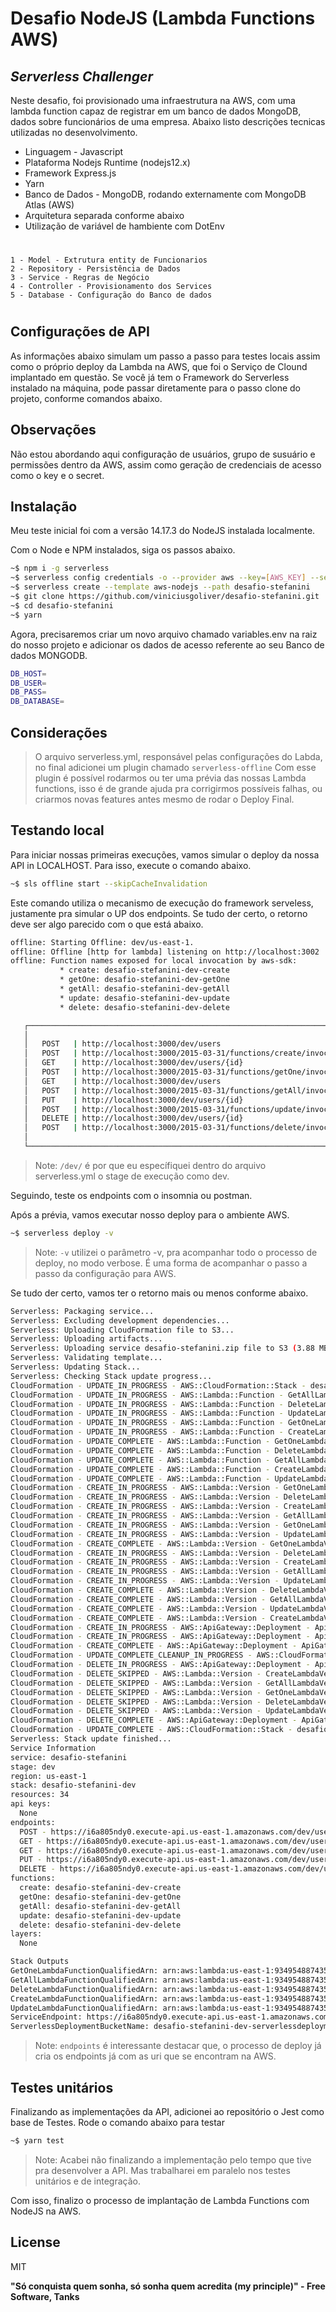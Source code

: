 # Desafio NodeJS (Lambda Functions AWS)
## _Serverless Challenger_



Neste desafio, foi provisionado uma infraestrutura na AWS, com uma lambda function capaz de registrar em um banco de dados MongoDB, dados sobre funcionários de uma empresa. Abaixo listo descrições tecnicas utilizadas no desenvolvimento.

- Linguagem - Javascript
- Plataforma Nodejs Runtime (nodejs12.x)
- Framework Express.js
- Yarn
- Banco de Dados - MongoDB, rodando externamente com MongoDB Atlas (AWS)
- Arquitetura separada conforme abaixo
- Utilização de variável de hambiente com DotEnv

#
    1 - Model - Extrutura entity de Funcionarios
    2 - Repository - Persistência de Dados
    3 - Service - Regras de Negócio
    4 - Controller - Provisionamento dos Services
    5 - Database - Configuração do Banco de dados
#


## Configurações de API
As informações abaixo simulam um passo a passo para testes locais assim como o próprio deploy da Lambda na AWS, que foi o Serviço de Clound implantado em questão. Se você já tem o Framework do Serverless instalado na máquina, pode passar diretamente para o passo clone do projeto, conforme comandos abaixo. 

## Observações

Não estou abordando aqui configuração de usuários, grupo de susuário e permissões dentro da AWS, assim como geração de credenciais de acesso como o key e o secret.

## Instalação

Meu teste inicial foi com a versão 14.17.3 do  NodeJS instalada localmente.

Com o Node e NPM instalados, siga os passos abaixo.

```sh
~$ npm i -g serverless
~$ serverless config credentials -o --provider aws --key=[AWS_KEY] --secret [AWS_SECRET]
~$ serverless create --template aws-nodejs --path desafio-stefanini
~$ git clone https://github.com/viniciusgoliver/desafio-stefanini.git
~$ cd desafio-stefanini
~$ yarn
```

Agora, precisaremos criar um novo arquivo chamado variables.env na raiz do nosso projeto e adicionar os dados de acesso referente ao seu Banco de dados MONGODB.

```sh
DB_HOST=
DB_USER=
DB_PASS=
DB_DATABASE=
```

## Considerações

> O arquivo serverless.yml, responsável pelas configurações do Labda, no final adicionei um plugin chamado `serverless-offline` Com esse plugin é possível rodarmos ou ter uma prévia das nossas Lambda functions, isso é de grande ajuda pra corrigirmos possíveis falhas, ou criarmos novas features antes mesmo de rodar o Deploy Final. 

## Testando local

Para iniciar nossas primeiras execuções, vamos simular o deploy da nossa API in LOCALHOST. Para isso, execute o comando abaixo.

```sh
~$ sls offline start --skipCacheInvalidation
```

Este comando utiliza o mecanismo de execução do framework serveless, justamente pra simular o UP dos endpoints. Se tudo der certo, o retorno deve ser algo parecido com o que está abaixo.

```sh
offline: Starting Offline: dev/us-east-1.
offline: Offline [http for lambda] listening on http://localhost:3002
offline: Function names exposed for local invocation by aws-sdk:
           * create: desafio-stefanini-dev-create
           * getOne: desafio-stefanini-dev-getOne
           * getAll: desafio-stefanini-dev-getAll
           * update: desafio-stefanini-dev-update
           * delete: desafio-stefanini-dev-delete

   ┌────────────────────────────────────────────────────────────────────────────┐
   │                                                                            │
   │   POST   | http://localhost:3000/dev/users                                 │
   │   POST   | http://localhost:3000/2015-03-31/functions/create/invocations   │
   │   GET    | http://localhost:3000/dev/users/{id}                            │
   │   POST   | http://localhost:3000/2015-03-31/functions/getOne/invocations   │
   │   GET    | http://localhost:3000/dev/users                                 │
   │   POST   | http://localhost:3000/2015-03-31/functions/getAll/invocations   │
   │   PUT    | http://localhost:3000/dev/users/{id}                            │
   │   POST   | http://localhost:3000/2015-03-31/functions/update/invocations   │
   │   DELETE | http://localhost:3000/dev/users/{id}                            │
   │   POST   | http://localhost:3000/2015-03-31/functions/delete/invocations   │
   │                                                                            │
   └────────────────────────────────────────────────────────────────────────────┘

```

> Note: `/dev/` é por que eu específiquei dentro do arquivo serverless.yml o stage de execução como dev. 

Seguindo, teste os endpoints com o insomnia ou postman.

Após a prévia, vamos executar nosso deploy para o ambiente AWS.

```sh
~$ serverless deploy -v
```

> Note: `-v` utilizei o parâmetro -v, pra acompanhar todo o processo de deploy, no modo verbose. É uma forma de acompanhar o passo a passo da configuração para AWS.

Se tudo der certo, vamos ter o retorno mais ou menos conforme abaixo.

```sh
Serverless: Packaging service...
Serverless: Excluding development dependencies...
Serverless: Uploading CloudFormation file to S3...
Serverless: Uploading artifacts...
Serverless: Uploading service desafio-stefanini.zip file to S3 (3.88 MB)...
Serverless: Validating template...
Serverless: Updating Stack...
Serverless: Checking Stack update progress...
CloudFormation - UPDATE_IN_PROGRESS - AWS::CloudFormation::Stack - desafio-stefanini-dev
CloudFormation - UPDATE_IN_PROGRESS - AWS::Lambda::Function - GetAllLambdaFunction
CloudFormation - UPDATE_IN_PROGRESS - AWS::Lambda::Function - DeleteLambdaFunction
CloudFormation - UPDATE_IN_PROGRESS - AWS::Lambda::Function - UpdateLambdaFunction
CloudFormation - UPDATE_IN_PROGRESS - AWS::Lambda::Function - GetOneLambdaFunction
CloudFormation - UPDATE_IN_PROGRESS - AWS::Lambda::Function - CreateLambdaFunction
CloudFormation - UPDATE_COMPLETE - AWS::Lambda::Function - GetOneLambdaFunction
CloudFormation - UPDATE_COMPLETE - AWS::Lambda::Function - DeleteLambdaFunction
CloudFormation - UPDATE_COMPLETE - AWS::Lambda::Function - GetAllLambdaFunction
CloudFormation - UPDATE_COMPLETE - AWS::Lambda::Function - CreateLambdaFunction
CloudFormation - UPDATE_COMPLETE - AWS::Lambda::Function - UpdateLambdaFunction
CloudFormation - CREATE_IN_PROGRESS - AWS::Lambda::Version - GetOneLambdaVersionxMpQOjFKoxxB3tMTIgAgya9hy01mGli1Zw9Mla0hY
CloudFormation - CREATE_IN_PROGRESS - AWS::Lambda::Version - DeleteLambdaVersionYMXQIw9KDC30G7KHX0Z71d3xy1Q5sAMp8Xz7BxMdQ
CloudFormation - CREATE_IN_PROGRESS - AWS::Lambda::Version - CreateLambdaVersiongD3cyCnrWYrgQ68tftzQXszQGOwWm9489OxAxUvVtwU
CloudFormation - CREATE_IN_PROGRESS - AWS::Lambda::Version - GetAllLambdaVersionWQbV6q5O4dCb4hCrO4UH4jpH2A9ia0Ctnqg0dlIpA6s
CloudFormation - CREATE_IN_PROGRESS - AWS::Lambda::Version - GetOneLambdaVersionxMpQOjFKoxxB3tMTIgAgya9hy01mGli1Zw9Mla0hY
CloudFormation - CREATE_IN_PROGRESS - AWS::Lambda::Version - UpdateLambdaVersionNtbpBC38kp9iw4ZAk29wykJqTbvHb64ZIcfio
CloudFormation - CREATE_COMPLETE - AWS::Lambda::Version - GetOneLambdaVersionxMpQOjFKoxxB3tMTIgAgya9hy01mGli1Zw9Mla0hY
CloudFormation - CREATE_IN_PROGRESS - AWS::Lambda::Version - DeleteLambdaVersionYMXQIw9KDC30G7KHX0Z71d3xy1Q5sAMp8Xz7BxMdQ
CloudFormation - CREATE_IN_PROGRESS - AWS::Lambda::Version - CreateLambdaVersiongD3cyCnrWYrgQ68tftzQXszQGOwWm9489OxAxUvVtwU
CloudFormation - CREATE_IN_PROGRESS - AWS::Lambda::Version - GetAllLambdaVersionWQbV6q5O4dCb4hCrO4UH4jpH2A9ia0Ctnqg0dlIpA6s
CloudFormation - CREATE_IN_PROGRESS - AWS::Lambda::Version - UpdateLambdaVersionNtbpBC38kp9iw4ZAk29wykJqTbvHb64ZIcfio
CloudFormation - CREATE_COMPLETE - AWS::Lambda::Version - DeleteLambdaVersionYMXQIw9KDC30G7KHX0Z71d3xy1Q5sAMp8Xz7BxMdQ
CloudFormation - CREATE_COMPLETE - AWS::Lambda::Version - GetAllLambdaVersionWQbV6q5O4dCb4hCrO4UH4jpH2A9ia0Ctnqg0dlIpA6s
CloudFormation - CREATE_COMPLETE - AWS::Lambda::Version - UpdateLambdaVersionNtbpBC38kp9iw4ZAk29wykJqTbvHb64ZIcfio
CloudFormation - CREATE_COMPLETE - AWS::Lambda::Version - CreateLambdaVersiongD3cyCnrWYrgQ68tftzQXszQGOwWm9489OxAxUvVtwU
CloudFormation - CREATE_IN_PROGRESS - AWS::ApiGateway::Deployment - ApiGatewayDeployment1632615563736
CloudFormation - CREATE_IN_PROGRESS - AWS::ApiGateway::Deployment - ApiGatewayDeployment1632615563736
CloudFormation - CREATE_COMPLETE - AWS::ApiGateway::Deployment - ApiGatewayDeployment1632615563736
CloudFormation - UPDATE_COMPLETE_CLEANUP_IN_PROGRESS - AWS::CloudFormation::Stack - desafio-stefanini-dev
CloudFormation - DELETE_IN_PROGRESS - AWS::ApiGateway::Deployment - ApiGatewayDeployment1632604795557
CloudFormation - DELETE_SKIPPED - AWS::Lambda::Version - CreateLambdaVersioneYy5YBxuSpWfMpqsFo1N3Iyo9BN2fCMiA9euucfTHI
CloudFormation - DELETE_SKIPPED - AWS::Lambda::Version - GetAllLambdaVersionQLvdoXTRTijRXXLm1LAG62yMQd67NfCG1YbQBuZaY
CloudFormation - DELETE_SKIPPED - AWS::Lambda::Version - GetOneLambdaVersionk9hlVeQS97eO0Q5p6UPAh9inJpbCQh8AD40WznNep9E
CloudFormation - DELETE_SKIPPED - AWS::Lambda::Version - DeleteLambdaVersionDHvtijC2AtWQmyC303is3UmhfYXlMOQOtnTvujmZjs
CloudFormation - DELETE_SKIPPED - AWS::Lambda::Version - UpdateLambdaVersionhycWhhZyOsnFWr3OnkblVrazCQQL7mPkiwkWnjk
CloudFormation - DELETE_COMPLETE - AWS::ApiGateway::Deployment - ApiGatewayDeployment1632604795557
CloudFormation - UPDATE_COMPLETE - AWS::CloudFormation::Stack - desafio-stefanini-dev
Serverless: Stack update finished...
Service Information
service: desafio-stefanini
stage: dev
region: us-east-1
stack: desafio-stefanini-dev
resources: 34
api keys:
  None
endpoints:
  POST - https://i6a805ndy0.execute-api.us-east-1.amazonaws.com/dev/users
  GET - https://i6a805ndy0.execute-api.us-east-1.amazonaws.com/dev/users/{id}
  GET - https://i6a805ndy0.execute-api.us-east-1.amazonaws.com/dev/users
  PUT - https://i6a805ndy0.execute-api.us-east-1.amazonaws.com/dev/users/{id}
  DELETE - https://i6a805ndy0.execute-api.us-east-1.amazonaws.com/dev/users/{id}
functions:
  create: desafio-stefanini-dev-create
  getOne: desafio-stefanini-dev-getOne
  getAll: desafio-stefanini-dev-getAll
  update: desafio-stefanini-dev-update
  delete: desafio-stefanini-dev-delete
layers:
  None

Stack Outputs
GetOneLambdaFunctionQualifiedArn: arn:aws:lambda:us-east-1:934954887435:function:desafio-stefanini-dev-getOne:3
GetAllLambdaFunctionQualifiedArn: arn:aws:lambda:us-east-1:934954887435:function:desafio-stefanini-dev-getAll:3
DeleteLambdaFunctionQualifiedArn: arn:aws:lambda:us-east-1:934954887435:function:desafio-stefanini-dev-delete:3
CreateLambdaFunctionQualifiedArn: arn:aws:lambda:us-east-1:934954887435:function:desafio-stefanini-dev-create:3
UpdateLambdaFunctionQualifiedArn: arn:aws:lambda:us-east-1:934954887435:function:desafio-stefanini-dev-update:3
ServiceEndpoint: https://i6a805ndy0.execute-api.us-east-1.amazonaws.com/dev
ServerlessDeploymentBucketName: desafio-stefanini-dev-serverlessdeploymentbucket-1a4q6cp0gisbe
```

> Note: `endpoints` é interessante destacar que, o processo de deploy já cria os endpoints já com as uri que se encontram na AWS. 

## Testes unitários

Finalizando as implementações da API, adicionei ao repositório o Jest como base de Testes. Rode o comando abaixo para testar

```sh
~$ yarn test
```

> Note: Acabei não finalizando a implementação pelo tempo que tive pra desenvolver a API. Mas trabalharei em paralelo nos testes unitários e de integração. 

Com isso, finalizo o processo de implantação de Lambda Functions com NodeJS na AWS.

## License

MIT

**"Só conquista quem sonha, só sonha quem acredita (my principle)" - Free Software, Tanks**